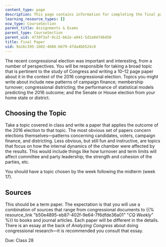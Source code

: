 ```yaml
---
content_type: page
description: This page contains information for completing the final paper.
learning_resource_types: []
ocw_type: CourseSection
parent_title: Assignments & Exams
parent_type: CourseSection
parent_uid: 4739f3af-9c22-b62e-a941-5d1e047d6450
title: Final Paper
uid: 9a16c395-1b02-4688-b679-47da4bb524c8
---
```


The recent congressional election was important and interesting, from a number of perspectives. You will be responsible for taking a broad topic that is pertinent to the study of Congress and writing a 10–12 page paper about it in the context of the 2016 congressional election. Topics you might write about include new patterns of campaign finance; membership turnover; congressional districting; the performance of statistical models predicting the 2016 outcome; and the Senate or House election from your home state or district.

Choosing the Topic
------------------

Take a topic covered in class and write a paper that applies the outcome of the 2016 election to that topic. The most obvious set of papers concern elections themselves—patterns concerning candidates, voters, campaign finance, and districting. Less obvious, but still fun and instructive, are topics that focus on how the internal dynamics of the chamber were affected by the results. This would include things like how turnover and term limits will affect committee and party leadership; the strength and cohesion of the parties, etc.

You should have a topic chosen by the week following the midterm (week 17).

Sources
-------

This should be a term paper. The expectation is that you will use a combination of sources that range from congressional documents to {{% resource_link "b50e4895-eb87-402f-9e64-7f6dfde36a01" "_CQ Weekly_" %}} to books and journal articles. Each paper will be different in the details. There is an essay at the back of _Analyzing Congress_ about doing congressional research—it is recommended you consult that essay.

Due: Class 28